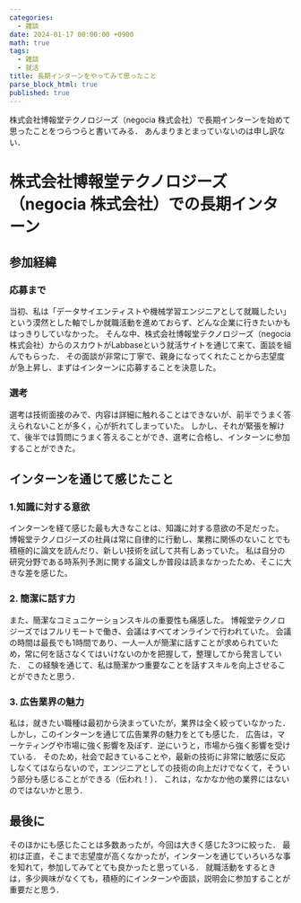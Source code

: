 ```yaml
---
categories:
  - 雑談
date: 2024-01-17 00:00:00 +0900
math: true
tags:
  - 雑談
  - 就活
title: 長期インターンをやってみて思ったこと
parse_block_html: true
published: true
---
```


株式会社博報堂テクノロジーズ（negocia 株式会社）で長期インターンを始めて思ったことをつらつらと書いてみる．
あんまりまとまっていないのは申し訳ない．

# 株式会社博報堂テクノロジーズ（negocia 株式会社）での長期インターン

## 参加経緯
### 応募まで
当初、私は「データサイエンティストや機械学習エンジニアとして就職したい」という漠然とした軸でしか就職活動を進めておらず、どんな企業に行きたいかもはっきりしていなかった。
そんな中、株式会社博報堂テクノロジーズ（negocia 株式会社）からのスカウトがLabbaseという就活サイトを通じて来て、面談を組んでもらった．
その面談が非常に丁寧で、親身になってくれたことから志望度が急上昇し、まずはインターンに応募することを決意した。

### 選考
選考は技術面接のみで、内容は詳細に触れることはできないが、前半でうまく答えられないことが多く，心が折れてしまっていた。
しかし、それが緊張を解けて、後半では質問にうまく答えることができ、選考に合格し、インターンに参加することができた。

## インターンを通じて感じたこと
### 1.知識に対する意欲
インターンを経て感じた最も大きなことは、知識に対する意欲の不足だった。
博報堂テクノロジーズの社員は常に自律的に行動し、業務に関係のないことでも積極的に論文を読んだり、新しい技術を試して共有しあっていた。
私は自分の研究分野である時系列予測に関する論文しか普段は読まなかったため、そこに大きな差を感じた。

### 2. 簡潔に話す力
また、簡潔なコミュニケーションスキルの重要性も痛感した。
博報堂テクノロジーズではフルリモートで働き、会議はすべてオンラインで行われていた。
会議の時間は最長でも1時間であり、一人一人が簡潔に話すことが求められていため，常に何を話さなくてはいけないのかを把握して，整理してから発言していた．
この経験を通じて、私は簡潔かつ重要なことを話すスキルを向上させることができたと思う．

### 3. 広告業界の魅力
私は，就きたい職種は最初から決まっていたが，業界は全く絞っていなかった．
しかし，このインターンを通じて広告業界の魅力をとても感じた．
広告は，マーケティングや市場に強く影響を及ぼす．逆にいうと，市場から強く影響を受けている．
そのため，社会で起きていることや，最新の技術に非常に敏感に反応しなくてはならないので，エンジニアとしての技術の向上だけでなくて，そういう部分も感じることができる（伝われ！）．
これは，なかなか他の業界にはないのではないかと思う．

## 最後に
そのほかにも感じたことは多数あったが，今回は大きく感じた3つに絞った．
最初は正直，そこまで志望度が高くなかったが，インターンを通じていろいろな事を知れて，参加してみてとても良かったと思っている．
就職活動をするときは，多少興味がなくても，積極的にインターンや面談，説明会に参加することが重要だと思う．
